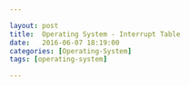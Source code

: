 ```yaml
---

layout: post
title:  Operating System - Interrupt Table
date:   2016-06-07 18:19:00
categories: [Operating-System]
tags: [operating-system]

---
```

